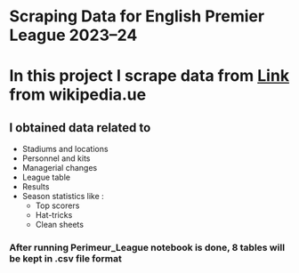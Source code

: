 # Scraping Data for **English Premier League 2023–24**
# In this project I scrape data from [Link](https://en.wikipedia.org/wiki/2023%E2%80%9324_Premier_League) from wikipedia.ue

## I obtained data related to 
* Stadiums and locations
* Personnel and kits
* Managerial changes
*  League table
*  Results
*  Season statistics like :
     * Top scorers
     * Hat-tricks
     * Clean sheets

### After running Perimeur_League  notebook is done, 8 tables will be kept in .csv file format
